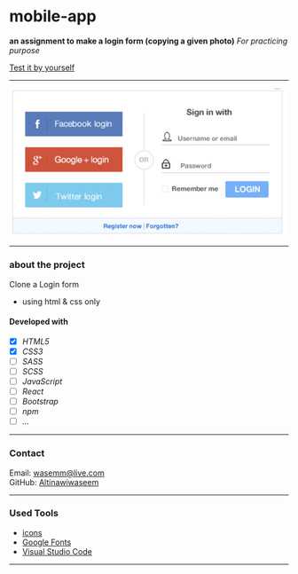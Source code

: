 # mobile-app

**an assignment to make a login form (copying a given photo)**
_For practicing purpose_

[Test it by yourself](https://altinawiwaseem.github.io/login-page/)

---

![layout](./img/login.png)

---

### about the project

Clone a Login form

- using html & css only



#### Developed with

- [x] _HTML5_
- [x] _CSS3_
- [ ] _SASS_
- [ ] _SCSS_
- [ ] _JavaScript_
- [ ] _React_
- [ ] _Bootstrap_
- [ ] _npm_
- [ ] _..._

---

### Contact

Email: <wasemm@live.com><br>
GitHub: [Altinawiwaseem](https://github.com/altinawiwaseem)

---

### Used Tools

- [icons](https://fontawesome.com/)
- [Google Fonts](https://fonts.google.com/)
- [Visual Studio Code](https://code.visualstudio.com/)

---
